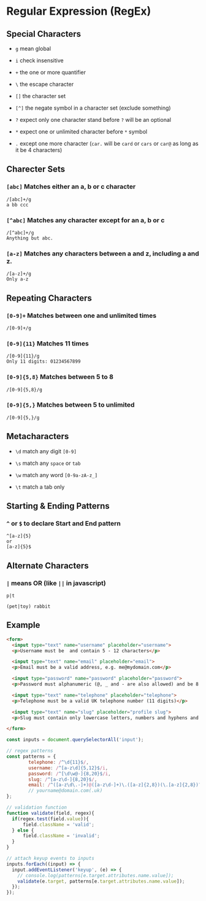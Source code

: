 # Regular Expression (RegEx)

## Special Characters 

- `g` mean global

- `i` check insensitive
 
- `+` the one or more quantifier

- `\` the escape character

- `[]` the character set

- `[^]` the negate symbol in a character set (exclude something)

- `?` expect only one character stand before `?` will be an optional

- `*` expect one or unlimited character before `*` symbol

- `.` except one more character (`car.` will be `card` or `cars` or `car@` as long as it be 4 characters)


## Charecter Sets

### `[abc]` Matches either an a, b or c character

``` {2}
/[abc]+/g
a bb ccc
```

### `[^abc]` Matches any character except for an a, b or c

``` {2}
/[^abc]+/g
Anything but abc.
```

### `[a-z]` Matches any characters between a and z, including a and z.

``` {2}
/[a-z]+/g
Only a-z
```

## Repeating Characters

### `[0-9]+` Matches between one and unlimited times

``` 
/[0-9]+/g
```

### `[0-9]{11}` Matches 11 times

``` 
/[0-9]{11}/g
Only 11 digits: 01234567899
```

### `[0-9]{5,8}` Matches between 5 to 8

``` 
/[0-9]{5,8}/g
```

### `[0-9]{5,}` Matches between 5 to unlimited

``` 
/[0-9]{5,}/g
```

## Metacharacters

- `\d` match any digit `[0-9]`

- `\s` match any `space` or `tab`

- `\w` match any word `[0-9a-zA-z_]`

- `\t` match a tab only

## Starting & Ending Patterns

### `^` or `$` to declare Start and End pattern

```
^[a-z]{5}
or
[a-z]{5}$
```

## Alternate Characters

### `|` means OR (like `||` in javascript)

```
p|t

(pet|toy) rabbit
```

## Example

``` html
<form>
  <input type="text" name="username" placeholder="username">
  <p>Username must be  and contain 5 - 12 characters</p>

  <input type="text" name="email" placeholder="email">
  <p>Email must be a valid address, e.g. me@mydomain.com</p>

  <input type="password" name="password" placeholder="password">
  <p>Password must alphanumeric (@, _ and - are also allowed) and be 8 - 20 characters</p>

  <input type="text" name="telephone" placeholder="telephone">
  <p>Telephone must be a valid UK telephone number (11 digits)</p>

  <input type="text" name="slug" placeholder="profile slug">
  <p>Slug must contain only lowercase letters, numbers and hyphens and be 8 - 20 characters</p>

</form>
```

``` js
const inputs = document.querySelectorAll('input');

// regex patterns
const patterns = {
        telephone: /^\d{11}$/,
        username: /^[a-z\d]{5,12}$/i,
        password: /^[\d\w@-]{8,20}$/i,
        slug: /^[a-z\d-]{8,20}$/,
        email: /^([a-z\d\.-]+)@([a-z\d-]+)\.([a-z]{2,8})(\.[a-z]{2,8})?$/
        // yourname@domain.com(.uk)
};

// validation function
function validate(field, regex){
  if(regex.test(field.value)){
      field.className = 'valid';
  } else {
      field.className = 'invalid';
  }
}

// attach keyup events to inputs
inputs.forEach((input) => {
  input.addEventListener('keyup', (e) => {
    // console.log(patterns[e.target.attributes.name.value]);
    validate(e.target, patterns[e.target.attributes.name.value]);
  });
});
```